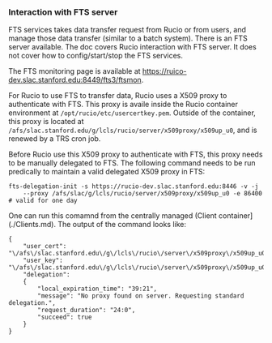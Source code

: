 ### Interaction with FTS server

FTS services takes data transfer request from Rucio or from users, and manage those data transfer (similar to a batch 
system).
There is an FTS server available. The doc covers Rucio interaction with FTS server. It does not cover how to 
config/start/stop the FTS services.

The FTS monitoring page is available at https://ruico-dev.slac.stanford.edu:8449/fts3/ftsmon.

For Rucio to use FTS to transfer data, Rucio uses a X509 proxy to authenticate with FTS. This proxy is availe inside 
the Rucio container environment at `/opt/rucio/etc/usercertkey.pem`. Outside of the container, this proxy is located at
`/afs/slac.stanford.edu/g/lcls/rucio/server/x509proxy/x509up_u0`, and is renewed by a TRS cron job.

Before Rucio use this X509 proxy to authenticate with FTS, this proxy needs to be manually delegated to FTS. The
following command needs to be run predically to maintain a valid delegated X509 proxy in FTS:

```
fts-delegation-init -s https://rucio-dev.slac.stanford.edu:8446 -v -j 
    --proxy /afs/slac/g/lcls/rucio/server/x509proxy/x509up_u0 -e 86400  # valid for one day
```
One can run this comamnd from the centrally managed (Client container](./Clients.md). The output of the command 
looks like:
```
{
    "user_cert": "\/afs\/slac.stanford.edu\/g\/lcls\/rucio\/server\/x509proxy\/x509up_u0",
    "user_key": "\/afs\/slac.stanford.edu\/g\/lcls\/rucio\/server\/x509proxy\/x509up_u0",
    "delegation":
    {
        "local_expiration_time": "39:21",
        "message": "No proxy found on server. Requesting standard delegation.",
        "request_duration": "24:0",
        "succeed": true
    }
}

```

